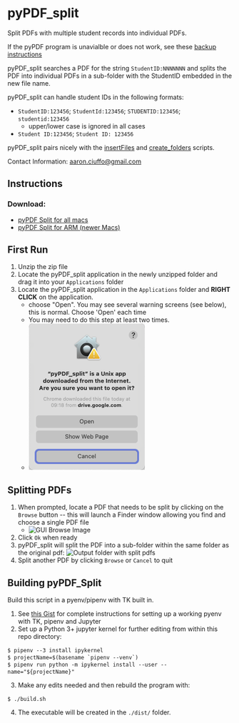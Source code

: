 # pyPDF_split
Split PDFs with multiple student records into individual PDFs.

If the pyPDF program is unavialble or does not work, see these [backup instructions](https://github.com/txoof/pyPDF_split/blob/master/Backup_Plan.md#backup-plan-for-pypdfsplit)

pyPDF_split searches a PDF for the string `StudentID:NNNNNNN` and splits the PDF into individual PDFs in a sub-folder with the StudentID embedded in the new file name.

pyPDF_split can handle student IDs in the following formats:

* `StudentID:123456`; `StudentId:123456`; `STUDENTID:123456`; `studentid:123456` 
    - upper/lower case is ignored in all cases
* `Student ID:123456`; `Student ID: 123456`

pyPDF_split pairs nicely with the [insertFiles](https://github.com/txoof/insertFiles) and [create_folders](https://github.com/txoof/portfolioCreator) scripts.

Contact Information:
aaron.ciuffo@gmail.com


## Instructions

### Download:

* [pyPDF Split for all macs](https://github.com/txoof/pyPDF_split/blob/master/pypdfsplit-unsigned-i386.zip)
* [pyPDF Split for ARM (newer Macs)](https://github.com/txoof/pyPDF_split/blob/master/pypdfsplit-unsigned-arm.zip)
 
## First Run

1. Unzip the zip file
2. Locate the pyPDF_split application in the newly unzipped folder and drag it into your `Applications` folder
3. Locate the pyPDF_split application in the `Applications` folder and **RIGHT CLICK** on the application. 
    - choose "Open". You may see several warning screens (see below), this is normal. Choose 'Open' each time
    - You may need to do this step at least two times.
    - ![Open Dialogue](./docs/open_dialogue.png)

## Splitting PDFs

1.  When prompted, locate a PDF that needs to be split by clicking on the `Browse` button -- this will launch a Finder window allowing you find and choose a single PDF file
    - ![GUI Browse Image](./docs/gui_browse.png)
5. Click `Ok` when ready
6. pyPDF_split will split the PDF into a sub-folder within the same folder as the original pdf:
    ![Output folder with split pdfs](./docs/output_split.png)
7. Split another PDF by clicking `Browse` or `Cancel` to quit



## Building pyPDF_Split

Build this script in a pyenv/pipenv with TK built in.
1. See [this Gist](https://gist.github.com/txoof/675e72d43f1bfbade04fdcec99ff4085) for complete instructions for setting up a working pyenv with TK, pipenv and Jupyter
2. Set up a Python 3+ jupyter kernel for further editing from within this repo directory:
```
$ pipenv --3 install ipykernel
$ projectName=$(basename `pipenv --venv`)
$ pipenv run python -m ipykernel install --user --name="${projectName}"
```
3. Make any edits needed and then rebuild the program with:
```
$ ./build.sh
```
4. The executable will be created in the `./dist/` folder.